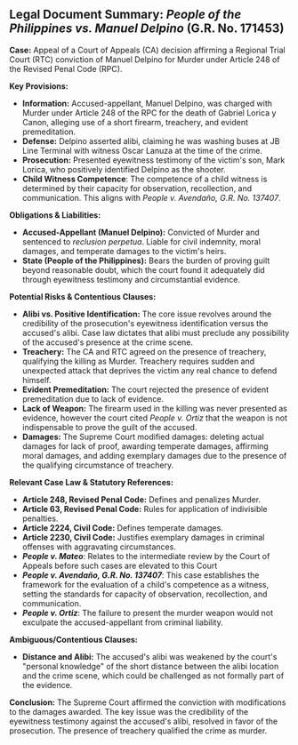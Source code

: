 ## Legal Document Summary: *People of the Philippines vs. Manuel Delpino* (G.R. No. 171453)

**Case:** Appeal of a Court of Appeals (CA) decision affirming a Regional Trial Court (RTC) conviction of Manuel Delpino for Murder under Article 248 of the Revised Penal Code (RPC).

**Key Provisions:**

*   **Information:** Accused-appellant, Manuel Delpino, was charged with Murder under Article 248 of the RPC for the death of Gabriel Lorica y Canon, alleging use of a short firearm, treachery, and evident premeditation.
*   **Defense:** Delpino asserted alibi, claiming he was washing buses at JB Line Terminal with witness Oscar Lanuza at the time of the crime.
*   **Prosecution:** Presented eyewitness testimony of the victim's son, Mark Lorica, who positively identified Delpino as the shooter.
* **Child Witness Competence**: The competence of a child witness is determined by their capacity for observation, recollection, and communication. This aligns with *People v. Avendaño, G.R. No. 137407*.

**Obligations & Liabilities:**

*   **Accused-Appellant (Manuel Delpino):** Convicted of Murder and sentenced to *reclusion perpetua*. Liable for civil indemnity, moral damages, and temperate damages to the victim's heirs.
*   **State (People of the Philippines):** Bears the burden of proving guilt beyond reasonable doubt, which the court found it adequately did through eyewitness testimony and circumstantial evidence.

**Potential Risks & Contentious Clauses:**

*   **Alibi vs. Positive Identification:** The core issue revolves around the credibility of the prosecution's eyewitness identification versus the accused's alibi. Case law dictates that alibi must preclude any possibility of the accused's presence at the crime scene.
*   **Treachery:** The CA and RTC agreed on the presence of treachery, qualifying the killing as Murder. Treachery requires sudden and unexpected attack that deprives the victim any real chance to defend himself.
*   **Evident Premeditation:** The court rejected the presence of evident premeditation due to lack of evidence.
*   **Lack of Weapon:** The firearm used in the killing was never presented as evidence, however the court cited *People v. Ortiz* that the weapon is not indispensable to prove the guilt of the accused.
*   **Damages:** The Supreme Court modified damages: deleting actual damages for lack of proof, awarding temperate damages, affirming moral damages, and adding exemplary damages due to the presence of the qualifying circumstance of treachery.

**Relevant Case Law & Statutory References:**

*   **Article 248, Revised Penal Code:** Defines and penalizes Murder.
*   **Article 63, Revised Penal Code:** Rules for application of indivisible penalties.
*   **Article 2224, Civil Code:** Defines temperate damages.
*   **Article 2230, Civil Code:** Justifies exemplary damages in criminal offenses with aggravating circumstances.
*   ***People v. Mateo***: Relates to the intermediate review by the Court of Appeals before such cases are elevated to this Court
*   ***People v. Avendaño, G.R. No. 137407***: This case establishes the framework for the evaluation of a child's competence as a witness, setting the standards for capacity of observation, recollection, and communication.
*   ***People v. Ortiz***: The failure to present the murder weapon would not exculpate the accused-appellant from criminal liability.

**Ambiguous/Contentious Clauses:**

*   **Distance and Alibi:** The accused's alibi was weakened by the court's "personal knowledge" of the short distance between the alibi location and the crime scene, which could be challenged as not formally part of the evidence.

**Conclusion:** The Supreme Court affirmed the conviction with modifications to the damages awarded. The key issue was the credibility of the eyewitness testimony against the accused's alibi, resolved in favor of the prosecution. The presence of treachery qualified the crime as murder.
